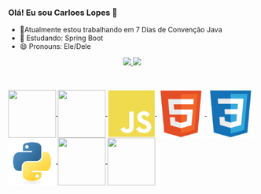 ### Olá! Eu sou Carloes Lopes 👋

- 🔭Atualmente estou trabalhando em 7 Dias de Convenção Java
- 🌱 Estudando: Spring Boot 
- 😄 Pronouns: Ele/Dele

<div align="center">
  <a href="https://github.com/carlosslopes">
  <img height="180em" src="https://github-readme-stats.vercel.app/api?username=carlosslopes&show_icons=true&theme=dracula&include_all_commits=true&count_private=true"/>
  <img height="180em" src="https://github-readme-stats.vercel.app/api/top-langs/?username=carlosslopes&layout=compact&langs_count=7&theme=dracula"/>
</div>

##

<div style="display: inline_block"><br>
<link rel="stylesheet" href="https://cdn.jsdelivr.net/gh/devicons/devicon@v2.15.1/devicon.min.css">
<i class="devicon-spring-plain colored"></i>
<img align="center" height="97" width="97" src="https://cdn.jsdelivr.net/gh/devicons/devicon/icons/spring/spring-original-wordmark.svg" />
<img align="center" height="97" width="97" src="https://cdn.jsdelivr.net/gh/devicons/devicon/icons/java/java-original-wordmark.svg" />
<img align="center" height="97" width="97" src="https://raw.githubusercontent.com/devicons/devicon/master/icons/javascript/javascript-plain.svg">
<img align="center" height="97" width="97" src="https://raw.githubusercontent.com/devicons/devicon/master/icons/html5/html5-original.svg">
<img align="center" height="97" width="97" src="https://raw.githubusercontent.com/devicons/devicon/master/icons/css3/css3-original.svg">
<img align="center" height="97" width="97" src="https://raw.githubusercontent.com/devicons/devicon/master/icons/python/python-original.svg">
<img align="center" height="97" width="97" src="https://cdn.jsdelivr.net/gh/devicons/devicon/icons/github/github-original-wordmark.svg" />
<img align="center" height="97" width="97" src="https://cdn.jsdelivr.net/gh/devicons/devicon/icons/linkedin/linkedin-original.svg" />   
</div>    

##

